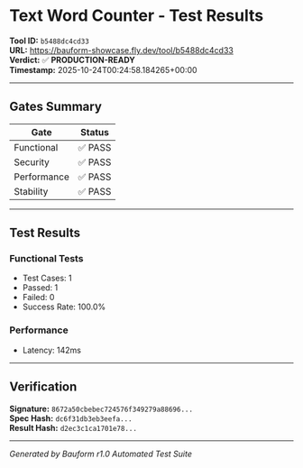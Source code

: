 # Text Word Counter - Test Results

**Tool ID:** `b5488dc4cd33`  
**URL:** https://bauform-showcase.fly.dev/tool/b5488dc4cd33  
**Verdict:** ✅ **PRODUCTION-READY**  
**Timestamp:** 2025-10-24T00:24:58.184265+00:00

---

## Gates Summary

| Gate | Status |
|------|--------|
| Functional | ✅ PASS |
| Security | ✅ PASS |
| Performance | ✅ PASS |
| Stability | ✅ PASS |

---

## Test Results

### Functional Tests
- Test Cases: 1
- Passed: 1
- Failed: 0
- Success Rate: 100.0%

### Performance
- Latency: 142ms

---

## Verification

**Signature:** `8672a50cbebec724576f349279a88696...`  
**Spec Hash:** `dc6f31db3eb3eefa...`  
**Result Hash:** `d2ec3c1ca1701e78...`  

---

*Generated by Bauform r1.0 Automated Test Suite*
